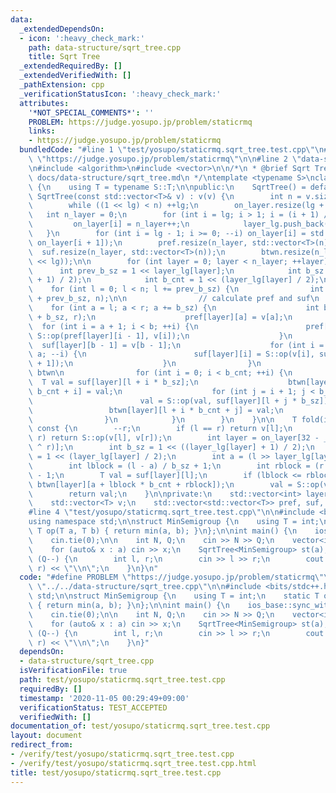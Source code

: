 ```yaml
---
data:
  _extendedDependsOn:
  - icon: ':heavy_check_mark:'
    path: data-structure/sqrt_tree.cpp
    title: Sqrt Tree
  _extendedRequiredBy: []
  _extendedVerifiedWith: []
  _pathExtension: cpp
  _verificationStatusIcon: ':heavy_check_mark:'
  attributes:
    '*NOT_SPECIAL_COMMENTS*': ''
    PROBLEM: https://judge.yosupo.jp/problem/staticrmq
    links:
    - https://judge.yosupo.jp/problem/staticrmq
  bundledCode: "#line 1 \"test/yosupo/staticrmq.sqrt_tree.test.cpp\"\n#define PROBLEM\
    \ \"https://judge.yosupo.jp/problem/staticrmq\"\n\n#line 2 \"data-structure/sqrt_tree.cpp\"\
    \n#include <algorithm>\n#include <vector>\n\n/*\n * @brief Sqrt Tree\n * @docs\
    \ docs/data-structure/sqrt_tree.md\n */\ntemplate <typename S>\nclass SqrtTree\
    \ {\n    using T = typename S::T;\n\npublic:\n    SqrtTree() = default;\n    explicit\
    \ SqrtTree(const std::vector<T>& v) : v(v) {\n        int n = v.size(), lg = 0;\n\
    \        while ((1 << lg) < n) ++lg;\n        on_layer.resize(lg + 1);\n     \
    \   int n_layer = 0;\n        for (int i = lg; i > 1; i = (i + 1) / 2) {\n   \
    \         on_layer[i] = n_layer++;\n            layer_lg.push_back(i);\n     \
    \   }\n        for (int i = lg - 1; i >= 0; --i) on_layer[i] = std::max(on_layer[i],\
    \ on_layer[i + 1]);\n        pref.resize(n_layer, std::vector<T>(n));\n      \
    \  suf.resize(n_layer, std::vector<T>(n));\n        btwn.resize(n_layer, std::vector<T>(1\
    \ << lg));\n\n        for (int layer = 0; layer < n_layer; ++layer) {\n      \
    \      int prev_b_sz = 1 << layer_lg[layer];\n            int b_sz = 1 << ((layer_lg[layer]\
    \ + 1) / 2);\n            int b_cnt = 1 << (layer_lg[layer] / 2);\n\n        \
    \    for (int l = 0; l < n; l += prev_b_sz) {\n                int r = std::min(l\
    \ + prev_b_sz, n);\n\n                // calculate pref and suf\n            \
    \    for (int a = l; a < r; a += b_sz) {\n                    int b = std::min(a\
    \ + b_sz, r);\n                    pref[layer][a] = v[a];\n                  \
    \  for (int i = a + 1; i < b; ++i) {\n                        pref[layer][i] =\
    \ S::op(pref[layer][i - 1], v[i]);\n                    }\n                  \
    \  suf[layer][b - 1] = v[b - 1];\n                    for (int i = b - 2; i >=\
    \ a; --i) {\n                        suf[layer][i] = S::op(v[i], suf[layer][i\
    \ + 1]);\n                    }\n                }\n                // calculate\
    \ btwn\n                for (int i = 0; i < b_cnt; ++i) {\n                  \
    \  T val = suf[layer][l + i * b_sz];\n                    btwn[layer][l + i *\
    \ b_cnt + i] = val;\n                    for (int j = i + 1; j < b_cnt; ++j) {\n\
    \                        val = S::op(val, suf[layer][l + j * b_sz]);\n       \
    \                 btwn[layer][l + i * b_cnt + j] = val;\n                    }\n\
    \                }\n            }\n        }\n    }\n\n    T fold(int l, int r)\
    \ const {\n        --r;\n        if (l == r) return v[l];\n        if (l + 1 ==\
    \ r) return S::op(v[l], v[r]);\n        int layer = on_layer[32 - __builtin_clz(l\
    \ ^ r)];\n        int b_sz = 1 << ((layer_lg[layer] + 1) / 2);\n        int b_cnt\
    \ = 1 << (layer_lg[layer] / 2);\n        int a = (l >> layer_lg[layer]) << layer_lg[layer];\n\
    \        int lblock = (l - a) / b_sz + 1;\n        int rblock = (r - a) / b_sz\
    \ - 1;\n        T val = suf[layer][l];\n        if (lblock <= rblock) val = S::op(val,\
    \ btwn[layer][a + lblock * b_cnt + rblock]);\n        val = S::op(val, pref[layer][r]);\n\
    \        return val;\n    }\n\nprivate:\n    std::vector<int> layer_lg, on_layer;\n\
    \    std::vector<T> v;\n    std::vector<std::vector<T>> pref, suf, btwn;\n};\n\
    #line 4 \"test/yosupo/staticrmq.sqrt_tree.test.cpp\"\n\n#include <bits/stdc++.h>\n\
    using namespace std;\n\nstruct MinSemigroup {\n    using T = int;\n    static\
    \ T op(T a, T b) { return min(a, b); }\n};\n\nint main() {\n    ios_base::sync_with_stdio(false);\n\
    \    cin.tie(0);\n\n    int N, Q;\n    cin >> N >> Q;\n    vector<int> a(N);\n\
    \    for (auto& x : a) cin >> x;\n    SqrtTree<MinSemigroup> st(a);\n    while\
    \ (Q--) {\n        int l, r;\n        cin >> l >> r;\n        cout << st.fold(l,\
    \ r) << \"\\n\";\n    }\n}\n"
  code: "#define PROBLEM \"https://judge.yosupo.jp/problem/staticrmq\"\n\n#include\
    \ \"../../data-structure/sqrt_tree.cpp\"\n\n#include <bits/stdc++.h>\nusing namespace\
    \ std;\n\nstruct MinSemigroup {\n    using T = int;\n    static T op(T a, T b)\
    \ { return min(a, b); }\n};\n\nint main() {\n    ios_base::sync_with_stdio(false);\n\
    \    cin.tie(0);\n\n    int N, Q;\n    cin >> N >> Q;\n    vector<int> a(N);\n\
    \    for (auto& x : a) cin >> x;\n    SqrtTree<MinSemigroup> st(a);\n    while\
    \ (Q--) {\n        int l, r;\n        cin >> l >> r;\n        cout << st.fold(l,\
    \ r) << \"\\n\";\n    }\n}"
  dependsOn:
  - data-structure/sqrt_tree.cpp
  isVerificationFile: true
  path: test/yosupo/staticrmq.sqrt_tree.test.cpp
  requiredBy: []
  timestamp: '2020-11-05 00:29:49+09:00'
  verificationStatus: TEST_ACCEPTED
  verifiedWith: []
documentation_of: test/yosupo/staticrmq.sqrt_tree.test.cpp
layout: document
redirect_from:
- /verify/test/yosupo/staticrmq.sqrt_tree.test.cpp
- /verify/test/yosupo/staticrmq.sqrt_tree.test.cpp.html
title: test/yosupo/staticrmq.sqrt_tree.test.cpp
---
```

